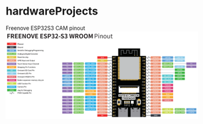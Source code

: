# hardwareProjects

Freenove ESP32S3 CAM pinout
<br>
<img width = 600 src = "./docs/ESP32S3_pinout.png"></img>
